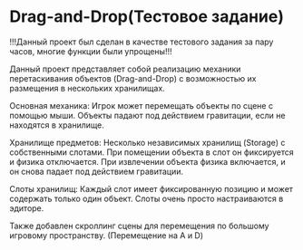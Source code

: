 # Drag-and-Drop(Тестовое задание)

!!!Данный проект был сделан в качестве тестового задания за пару часов, многие функции были упрощены!!!

Данный проект представляет собой реализацию механики перетаскивания объектов (Drag-and-Drop) с возможностью их размещения в нескольких хранилищах.

Основная механика:
Игрок может перемещать объекты по сцене с помощью мыши.
Объекты падают под действием гравитации, если не находятся в хранилище.

Хранилище предметов:
Несколько независимых хранилищ (Storage) с собственными слотами.
При помещении объекта в слот он фиксируется и физика отключается.
При извлечении объекта физика включается, и он снова падает под действием гравитации.

Слоты хранилищ:
Каждый слот имеет фиксированную позицию и может содержать только один объект.
Слоты очень просто настраиваются в эдиторе.

Также добавлен скроллинг сцены для перемещения по большому игровому пространству.
(Перемещение на A и D)
